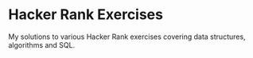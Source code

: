 # Hacker Rank Exercises

My solutions to various Hacker Rank exercises covering data structures, algorithms and SQL.
